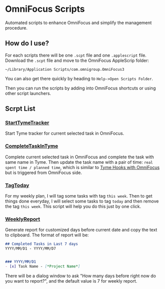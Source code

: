 # OmniFocus Scripts
Automated scripts to enhance OmniFocus and simplify the management procedure.

## How do I use?
For each scripts there will be one `.scpt` file and one `.applescript` file. Download the `.scpt` file and move to the OmniFocus AppleScrip folder:
```
~/Library/Application Scripts/com.omnigroup.OmniFocus3
```
You can also get there quickly by heading to `Help->Open Scripts Folder`.

Then you can run the scripts by adding into OmniFocus shortcuts or using other script launchers.

## Scrpt List

### [StartTymeTracker](https://github.com/zdong1995/productivity_script/tree/master/OmniFocus/StartTymeTracker)
Start Tyme tracker for current selected task in OmniFocus.

### [CompleteTaskInTyme](https://github.com/zdong1995/productivity_script/tree/master/OmniFocus/CompleteTaskInTyme)
Complete current selected task in OmniFocus and complete the task with same name in Tyme. Then update the task name with a pair of time: `real spent time / planned time`, which is similar to [Tyme Hooks with OmniFocus](https://github.com/zdong1995/productivity_script/tree/master/Tyme/Tyme_hooks/) but is triggered from OmniFocus side.

### [TagToday](https://github.com/zdong1995/productivity_script/tree/master/OmniFocus/TagToday)
For my weekly plan, I will tag some tasks with tag `this week`. Then to get things done everyday, I will select some tasks to tag `today` and then remove the tag `this week`. This script will help you do this just by one click.

### [WeeklyReport](https://github.com/zdong1995/productivity_script/tree/master/OmniFocus/WeeklyReport)
Generate report for customized days before current date and copy the text to clipboard.
The format of report will be:
``` markdown
## Completed Tasks in Last 7 days
YYYY/MM/D1 - YYYY/MM/D7


### YYYY/MM/D1
- [x] Task Name - [*Project Name*]
```
There will be a dialog window to ask "How many days before right now do you want to report?", and the default value is 7 for weekly report.